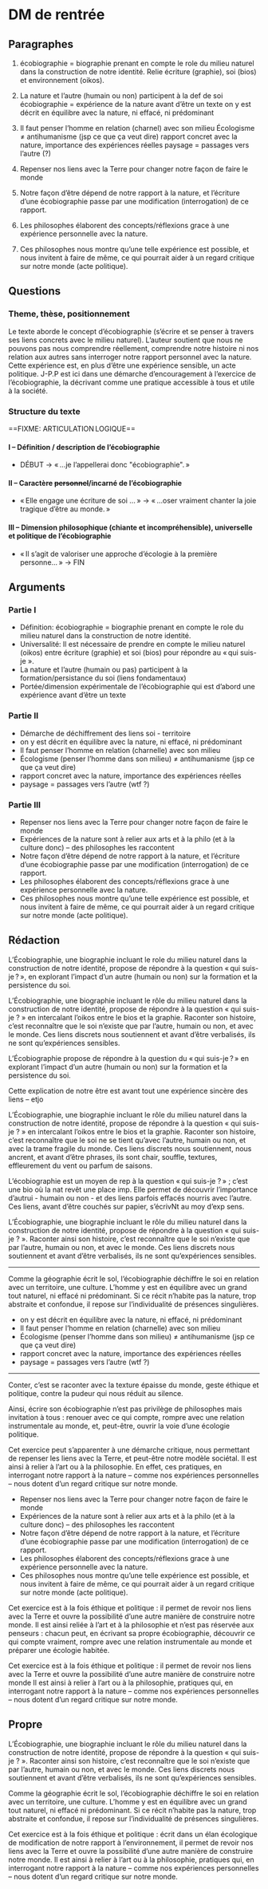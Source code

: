 # DM de rentrée

## Paragraphes

1. écobiographie = biographie prenant en compte le role du milieu naturel dans la construction de notre identité.
   Relie écriture (graphie), soi (bios) et environnement (oikos).

2. La nature et l’autre (humain ou non) participent à la def de soi
   écobiographie = expérience de la nature avant d’être un texte
   on y est décrit en équilibre avec la nature, ni effacé, ni prédominant

3. Il faut penser l’homme en relation (charnel) avec son milieu
   Écologisme ≠ antihumanisme (jsp ce que ça veut dire)
   rapport concret avec la nature, importance des expériences réelles
   paysage = passages vers l’autre (?)

4. Repenser nos liens avec la Terre pour changer notre façon de faire le monde

5. Notre façon d’être dépend de notre rapport à la nature, et l’écriture d’une écobiographie passe par une modification (interrogation) de ce rapport.

6. Les philosophes élaborent des concepts/réflexions grace à une expérience personnelle avec la nature.

7. Ces philosophes nous montre qu’une telle expérience est possible, et nous invitent à faire de même, ce qui pourrait aider à un regard critique sur notre monde (acte politique).

## Questions

### Theme, thèse, positionnement

Le texte aborde le concept d’écobiographie (s’écrire et se penser à travers ses liens concrets avec le milieu naturel).
L’auteur soutient que nous ne pouvons pas nous comprendre réellement, comprendre notre histoire ni nos relation aux autres sans interroger notre rapport personnel avec la nature. Cette expérience est, en plus d’être une expérience sensible, un acte politique.
J-P.P est ici dans une démarche d’encouragement à l’exercice de l’écobiographie, la décrivant comme une pratique accessible à tous et utile à la société.

### Structure du texte

==FIXME: ARTICULATION LOGIQUE==

#### I – Définition / description de l’écobiographie
- DÉBUT -> « …je l’appellerai donc "écobiographie". »

#### II – Caractère ~~personnel~~/incarné de l’écobiographie
- « Elle engage une écriture de soi … » -> « …oser vraiment chanter la joie tragique d’être au monde. »

#### III – Dimension philosophique (chiante et incompréhensible), universelle et politique de l’écobiographie
- « Il s’agit de valoriser une approche d’écologie à la première personne… » -> FIN


## Arguments


### Partie I

- Définition: écobiographie = biographie prenant en compte le role du milieu naturel dans la construction de notre identité.
- Universalité: Il est nécessaire de prendre en compte le milieu naturel (oikos) entre écriture (graphie) et soi (bios) pour répondre au « qui suis-je ».
- La nature et l’autre (humain ou pas) participent à la formation/persistance du soi (liens fondamentaux)
- Portée/dimension expérimentale de l’écobiographie qui est d’abord une expérience avant d’être un texte

### Partie II

- Démarche de déchiffrement des liens soi - territoire
- on y est décrit en équilibre avec la nature, ni effacé, ni prédominant
- Il faut penser l’homme en relation (charnelle) avec son milieu
- Écologisme (penser l’homme dans son milieu) ≠ antihumanisme (jsp ce que ça veut dire)
- rapport concret avec la nature, importance des expériences réelles
- paysage = passages vers l’autre (wtf ?)

### Partie III

- Repenser nos liens avec la Terre pour changer notre façon de faire le monde
- Expériences de la nature sont à relier aux arts et à la philo (et à la culture donc) – des philosophes les raccontent
- Notre façon d’être dépend de notre rapport à la nature, et l’écriture d’une écobiographie passe par une modification (interrogation) de ce rapport.
- Les philosophes élaborent des concepts/réflexions grace à une expérience personnelle avec la nature.
- Ces philosophes nous montre qu’une telle expérience est possible, et nous invitent à faire de même, ce qui pourrait aider à un regard critique sur notre monde (acte politique).


## Rédaction

L’Écobiographie, une biographie incluant le role du milieu naturel dans la construction de notre identité, propose de répondre à la question « qui suis-je ? », en explorant l’impact d’un autre (humain ou non) sur la formation et la persistence du soi.


L’Écobiographie, une biographie incluant le rôle du milieu naturel dans la construction de notre identité, propose de répondre à la question « qui suis-je ? » en intercalant l’oikos entre le bios et la graphie. Raconter son histoire, c’est reconnaître que le soi n’existe que par l’autre, humain ou non, et avec le monde. Ces liens discrets nous soutiennent et avant d’être verbalisés, ils ne sont qu’expériences sensibles.

L’Écobiographie propose de répondre à la question du « qui suis-je ? » en explorant l’impact d’un autre (humain ou non) sur la formation et la persistence du soi. 



Cette explication de notre être est avant tout une expérience sincère des liens – etjo




L’Écobiographie, une biographie incluant le rôle du milieu naturel dans la construction de notre identité, propose de répondre à la question « qui suis-je ? » en intercalant l’oikos entre le bios et la graphie. Raconter son histoire, c’est reconnaître que le soi ne se tient qu’avec l’autre, humain ou non, et avec la trame fragile du monde. Ces liens discrets nous soutiennent, nous ancrent, et avant d’être phrases, ils sont chair, souffle, textures, effleurement du vent ou parfum de saisons.


L’écobiographie est un moyen de rep à la question « qui suis-je ? » ; c’est une bio où la nat revêt une place imp. Elle permet de découvrir l’importance d’autrui - humain ou non - et des liens parfois effacés nourris avec l’autre. Ces liens, avant d’être couchés sur papier, s’écrivNt au moy d’exp sens.


L’Écobiographie, une biographie incluant le rôle du milieu naturel dans la construction de notre identité, propose de répondre à la question « qui suis-je ? ». Raconter ainsi son histoire, c’est reconnaître que le soi n’existe que par l’autre, humain ou non, et avec le monde. Ces liens discrets nous soutiennent et avant d’être verbalisés, ils ne sont qu’expériences sensibles.

---

Comme la géographie écrit le sol, l’écobiographie déchiffre le soi en relation avec un territoire, une culture.
L’homme y est en équilibre avec un grand tout naturel, ni effacé ni prédominant.
Si ce récit n’habite pas la nature, trop abstraite et confondue, il repose sur l’individualité de présences singulières.

- on y est décrit en équilibre avec la nature, ni effacé, ni prédominant
- Il faut penser l’homme en relation (charnelle) avec son milieu
- Écologisme (penser l’homme dans son milieu) ≠ antihumanisme (jsp ce que ça veut dire)
- rapport concret avec la nature, importance des expériences réelles
- paysage = passages vers l’autre (wtf ?)

---

Conter, c’est se raconter avec la texture épaisse du monde, geste éthique et politique, contre la pudeur qui nous réduit au silence.

Ainsi, écrire son écobiographie n’est pas privilège de philosophes mais invitation à tous : renouer avec ce qui compte, rompre avec une relation instrumentale au monde, et, peut-être, ouvrir la voie d’une écologie politique.

Cet exercice peut s’apparenter à une démarche critique, nous permettant de repenser les liens avec la Terre, et peut-être notre modèle sociétal. Il est ainsi à relier à l’art ou à la philosophie. En effet, ces pratiques, en interrogant notre rapport à la nature – comme nos expériences personnelles – nous dotent d’un regard critique sur notre monde.

- Repenser nos liens avec la Terre pour changer notre façon de faire le monde
- Expériences de la nature sont à relier aux arts et à la philo (et à la culture donc) – des philosophes les raccontent
- Notre façon d’être dépend de notre rapport à la nature, et l’écriture d’une écobiographie passe par une modification (interrogation) de ce rapport.
- Les philosophes élaborent des concepts/réflexions grace à une expérience personnelle avec la nature.
- Ces philosophes nous montre qu’une telle expérience est possible, et nous invitent à faire de même, ce qui pourrait aider à un regard critique sur notre monde (acte politique).

Cet exercice est à la fois éthique et politique : il permet de revoir nos liens avec la Terre et ouvre la possibilité d’une autre manière de construire notre monde. Il est ainsi reliée à l’art et à la philosophie et n’est pas réservée aux penseurs : chacun peut, en écrivant sa propre écobiographie, découvrir ce qui compte vraiment, rompre avec une relation instrumentale au monde et préparer une écologie habitée.

Cet exercice est à la fois éthique et politique : il permet de revoir nos liens avec la Terre et ouvre la possibilité d’une autre manière de construire notre monde
Il est ainsi à relier à l’art ou à la philosophie, pratiques qui, en interrogant notre rapport à la nature – comme nos expériences personnelles – nous dotent d’un regard critique sur notre monde.


## Propre

L’Écobiographie, une biographie incluant le rôle du milieu naturel dans la construction de notre identité, propose de répondre à la question « qui suis-je ? ». Raconter ainsi son histoire, c’est reconnaître que le soi n’existe que par l’autre, humain ou non, et avec le monde. Ces liens discrets nous soutiennent et avant d’être verbalisés, ils ne sont qu’expériences sensibles.

Comme la géographie écrit le sol, l’écobiographie déchiffre le soi en relation avec un territoire, une culture.
L’homme y est en équilibre avec un grand tout naturel, ni effacé ni prédominant.
Si ce récit n’habite pas la nature, trop abstraite et confondue, il repose sur l’individualité de présences singulières.

Cet exercice est à la fois éthique et politique : écrit dans un élan écologique de modification de notre rapport à l’environnement, il permet de revoir nos liens avec la Terre et ouvre la possibilité d’une autre manière de construire notre monde.
Il est ainsi à relier à l’art ou à la philosophie, pratiques qui, en interrogant notre rapport à la nature – comme nos expériences personnelles – nous dotent d’un regard critique sur notre monde.


